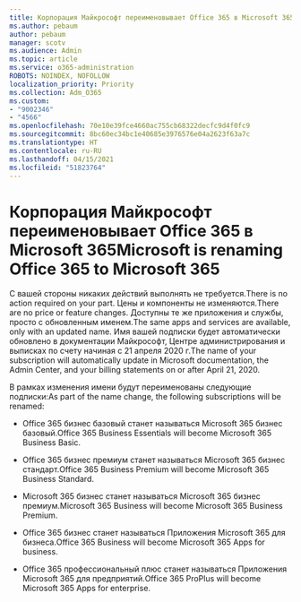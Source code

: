 ```yaml
---
title: Корпорация Майкрософт переименовывает Office 365 в Microsoft 365
ms.author: pebaum
author: pebaum
manager: scotv
ms.audience: Admin
ms.topic: article
ms.service: o365-administration
ROBOTS: NOINDEX, NOFOLLOW
localization_priority: Priority
ms.collection: Adm_O365
ms.custom:
- "9002346"
- "4566"
ms.openlocfilehash: 70e10e39fce4660ac755cb68322decfc9d4f0fc9
ms.sourcegitcommit: 8bc60ec34bc1e40685e3976576e04a2623f63a7c
ms.translationtype: HT
ms.contentlocale: ru-RU
ms.lasthandoff: 04/15/2021
ms.locfileid: "51823764"
---
```

# <a name="microsoft-is-renaming-office-365-to-microsoft-365"></a><span data-ttu-id="62710-102">Корпорация Майкрософт переименовывает Office 365 в Microsoft 365</span><span class="sxs-lookup"><span data-stu-id="62710-102">Microsoft is renaming Office 365 to Microsoft 365</span></span>

<span data-ttu-id="62710-103">С вашей стороны никаких действий выполнять не требуется.</span><span class="sxs-lookup"><span data-stu-id="62710-103">There is no action required on your part.</span></span> <span data-ttu-id="62710-104">Цены и компоненты не изменяются.</span><span class="sxs-lookup"><span data-stu-id="62710-104">There are no price or feature changes.</span></span> <span data-ttu-id="62710-105">Доступны те же приложения и службы, просто с обновленным именем.</span><span class="sxs-lookup"><span data-stu-id="62710-105">The same apps and services are available, only with an updated name.</span></span> <span data-ttu-id="62710-106">Имя вашей подписки будет автоматически обновлено в документации Майкрософт, Центре администрирования и выписках по счету начиная с 21 апреля 2020 г.</span><span class="sxs-lookup"><span data-stu-id="62710-106">The name of your subscription will automatically update in Microsoft documentation, the Admin Center, and your billing statements on or after April 21, 2020.</span></span>

<span data-ttu-id="62710-107">В рамках изменения имени будут переименованы следующие подписки:</span><span class="sxs-lookup"><span data-stu-id="62710-107">As part of the name change, the following subscriptions will be renamed:</span></span>

- <span data-ttu-id="62710-108">Office 365 бизнес базовый станет называться Microsoft 365 бизнес базовый.</span><span class="sxs-lookup"><span data-stu-id="62710-108">Office 365 Business Essentials will become Microsoft 365 Business Basic.</span></span>

- <span data-ttu-id="62710-109">Office 365 бизнес премиум станет называться Microsoft 365 бизнес стандарт.</span><span class="sxs-lookup"><span data-stu-id="62710-109">Office 365 Business Premium will become Microsoft 365 Business Standard.</span></span>

- <span data-ttu-id="62710-110">Microsoft 365 бизнес станет называться Microsoft 365 бизнес премиум.</span><span class="sxs-lookup"><span data-stu-id="62710-110">Microsoft 365 Business will become Microsoft 365 Business Premium.</span></span>

- <span data-ttu-id="62710-111">Office 365 бизнес станет называться Приложения Microsoft 365 для бизнеса.</span><span class="sxs-lookup"><span data-stu-id="62710-111">Office 365 Business will become Microsoft 365 Apps for business.</span></span>

- <span data-ttu-id="62710-112">Office 365 профессиональный плюс станет называться Приложения Microsoft 365 для предприятий.</span><span class="sxs-lookup"><span data-stu-id="62710-112">Office 365 ProPlus will become Microsoft 365 Apps for enterprise.</span></span>
